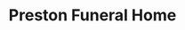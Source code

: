 ---
title: "Preston Funeral Home"
url: /south-orange/preston-funeral-home/
shop: funeral directors
---